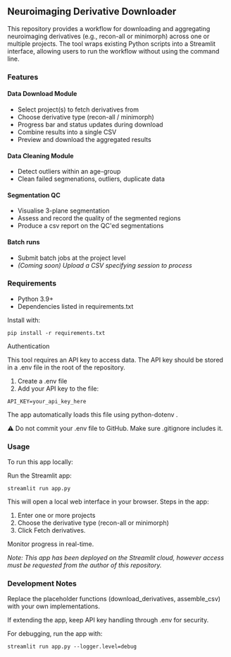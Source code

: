 ## Neuroimaging Derivative Downloader

This repository provides a workflow for downloading and aggregating neuroimaging derivatives (e.g., recon-all or minimorph) across one or multiple projects. The tool wraps existing Python scripts into a Streamlit interface, allowing users to run the workflow without using the command line.

### Features

#### Data Download Module
* Select project(s) to fetch derivatives from
* Choose derivative type (recon-all / minimorph)
* Progress bar and status updates during download
* Combine results into a single CSV
* Preview and download the aggregated results

#### Data Cleaning Module
* Detect outliers within an age-group
* Clean failed segmenations, outliers, duplicate data

#### Segmentation QC
* Visualise 3-plane segmentation
* Assess and record the quality of the segmented regions 
* Produce a csv report on the QC'ed segmentations

#### Batch runs
* Submit batch jobs at the project level
* _(Coming soon) Upload a CSV specifying session to process_

### Requirements

* Python 3.9+
* Dependencies listed in requirements.txt

Install with:
```
pip install -r requirements.txt
```

Authentication

This tool requires an API key to access data. The API key should be stored in a .env file in the root of the repository.

1. Create a .env file
2. Add your API key to the file:
```
API_KEY=your_api_key_here
```

The app automatically loads this file using python-dotenv
.

⚠️ Do not commit your .env file to GitHub. Make sure .gitignore includes it.

### Usage

To run this app locally:

Run the Streamlit app:
```
streamlit run app.py
```

This will open a local web interface in your browser.
Steps in the app: 

1. Enter one or more projects
2. Choose the derivative type (recon-all or minimorph)
3. Click Fetch derivatives.

Monitor progress in real-time.


_Note: This app has been deployed on the Streamlit cloud, however access must be requested from the author of this repository._


### Development Notes

Replace the placeholder functions (download_derivatives, assemble_csv) with your own implementations.

If extending the app, keep API key handling through .env for security.

For debugging, run the app with:
```
streamlit run app.py --logger.level=debug
```
